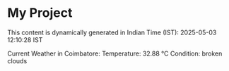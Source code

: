 # My Project

This content is dynamically generated in Indian Time (IST): 2025-05-03 12:10:28 IST


Current Weather in Coimbatore:
Temperature: 32.88 °C
Condition: broken clouds
